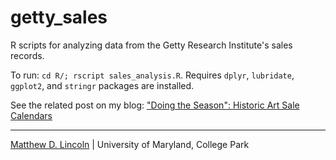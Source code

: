 # getty_sales

R scripts for analyzing data from the Getty Research Institute's sales records.

To run: `cd R/; rscript sales_analysis.R`. Requires `dplyr`, `lubridate`, `ggplot2`, and `stringr` packages are installed.

See the related post on my blog: ["Doing the Season": Historic Art Sale Calendars](http://matthewlincoln.net/2014/03/17/doing-the-season-historic-art-sale-calendars.html)

****
[Matthew D. Lincoln](http://matthewlincoln.net) | University of Maryland, College Park
